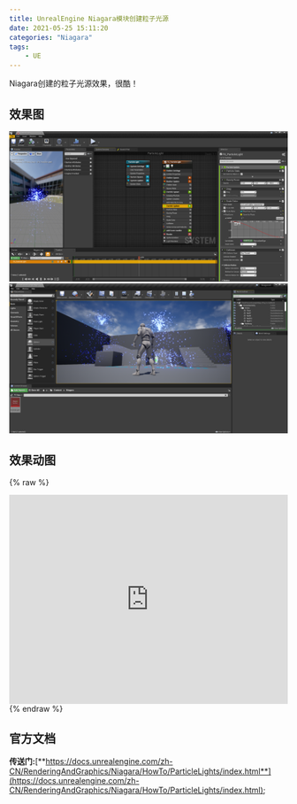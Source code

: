 ```yaml
---
title: UnrealEngine Niagara模块创建粒子光源
date: 2021-05-25 15:11:20
categories: "Niagara"
tags:
	- UE
---
```

Niagara创建的粒子光源效果，很酷！
<!-- more -->
## 效果图
<img src="../image/ue/niagara/particlelight/screen1.png">

<img src="../image/ue/niagara/particlelight/screen2.png">

## 效果动图
{% raw %}
<div style="position:relative; padding-bottom:75%; width:100%; height:0">
    <iframe src="https://www.bilibili.com/video/BV1hh411Y7WX?share_source=copy_web" scrolling="no" border="0" frameborder="no" framespacing="0" allowfullscreen="true" style="position:absolute; height: 100%; width: 100%;"></iframe>
</div>
{% endraw %}

## 官方文档
**传送门:**[**https://docs.unrealengine.com/zh-CN/RenderingAndGraphics/Niagara/HowTo/ParticleLights/index.html**](https://docs.unrealengine.com/zh-CN/RenderingAndGraphics/Niagara/HowTo/ParticleLights/index.html);